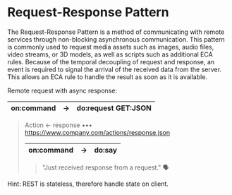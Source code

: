 # Request-Response Pattern

The Request-Response Pattern is a method of communicating with remote services through non-blocking asynchronous communication. This pattern is commonly used to request media assets such as images, audio files, video streams, or 3D models, as well as scripts such as additional ECA rules. Because of the temporal decoupling of request and response, an event is required to signal the arrival of the received data from the server. This allows an ECA rule to handle the result as soon as it is available.

Remote request with async response:

| on:command	| →	| do:request GET:JSON | 
|---|---|---|
> Action ← response ••• https://www.company.com/actions/response.json
> 
> | on:command	| →	| do:say | 
> |---|---|---|
>> "Just received response from a request." 🗣

Hint: REST is stateless, therefore handle state on client.